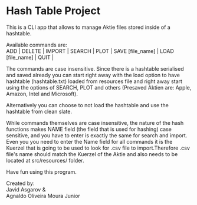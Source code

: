 # Hash Table Project

This is a CLI app that allows to manage Aktie files stored inside of a hashtable.

Available commands are: <br/>
ADD | DELETE | IMPORT | SEARCH | PLOT | SAVE [file_name] | LOAD [file_name] | QUIT | 

The commands are case insensitive. Since there is a hashtable serialised and saved already you can
start right away with the load option to have hashtable (hashtable.txt) loaded from resources file and right away start 
using the options of SEARCH, PLOT and others (Presaved Aktien are: Apple, Amazon, Intel and Microsoft).

Alternatively you can choose to not load the hashtable and use the hashtable from clean slate. 

While commands themselves are case insensitive, the nature of the hash functions makes NAME field 
(the field that is used for hashing) case sensitive, and you have to enter is exactly the same for search and import.
Even you you need to enter the Name field for all commands it is the Kuerzel that is going to be used to look for 
.csv file to import.Therefore .csv file's name should match the Kuerzel of the Aktie and also needs to be located at
src/resources/ folder.

Have fun using this program.

Created by: <br>
Javid Asgarov & <br>
Agnaldo Oliveira Moura Junior